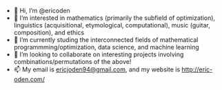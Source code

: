 - 👋 Hi, I’m @ericoden
- 👀 I’m interested in mathematics (primarily the subfield of optimization), linguistics (acquisitional, etymological, computational), music (guitar, composition), and ethics
- 🌱 I’m currently studing the interconnected fields of mathematical programmming/optimization, data science, and machine learning
- 💞️ I’m looking to collaborate on interesting projects involving combinations/permutations of the above!
- 📫 My email is ericjoden94@gmail.com, and my website is http://eric-oden.com/
